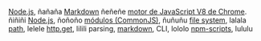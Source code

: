 [Node.js](https://nodejs.org/), ñañaña
[Markdown](https://es.wikipedia.org/wiki/Markdown) ñeñeñe
[motor de JavaScript V8 de Chrome](https://developers.google.com/v8/). ñiñiñi
[Node.js](https://nodejs.org/en/), ñoñoño
[módulos (CommonJS)](https://nodejs.org/docs/latest-v0.11.x/api/modules.html), ñuñuñu
[file system](https://nodejs.org/api/fs.html), lalala
[path](https://nodejs.org/api/path.html), lelele
[http.get](https://nodejs.org/api/http.html#http_http_get_options_callback), lilili
parsing,
[markdown](https://daringfireball.net/projects/markdown/syntax), CLI, lololo
[npm-scripts](https://docs.npmjs.com/misc/scripts), lululu